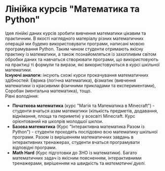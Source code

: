 # Лінійка курсів "Математика та Python"
Ідея лінійкі даних курсів зробити вивчення математики цікавим та практичним. В якості наглядного матеріалу різних математичних операцій ми будемо використовувати програми, написані мовою програмування Python. Таким чином студенти отримають якісну практику із математики, а також познайомляться із захопливим світом обробки даних та навчаться створювати програми, що використовують на практиці ті формули та вирази, які використовуються в курсі шкільної математики.  
**Існуючі аналоги:** інсують схожі курси прокачування математичних здібностей: Еврика (логічна математика), фізматик (вивчення математики із красивими фізичними прикладами та експериментами), Соробан (ментальна математика), тощо.  
Рівні володіння:
* **Початкова математика** (курс "Магія та Математика в Minecraft") - студенти вчаться азам математики (кількість предметів, додавання, віднімання, площа та перимети) у всесвіті Minecraft. Курс орієнтований на школрів молодшої шклои.
* **Базова математика** (Курс "Інтерактивна математика Разом із Python") - студенти проходять послідовно всю математику шкільної програми. Разом із вирішенням математичних завдань в інтерактивних тренажерах, студенти вчаться програмувати відповідні програми.
* **Math Hard** (Курс підготовки до ЗНО із математики). Багато математичних задач із якісним поясненням, інтерактивними тренажерами, вирішенням на швидкість та *математичні дуелі*.
